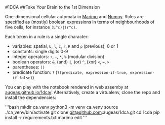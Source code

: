 #1DCA
##Take Your Brain to the 1st Dimension

One-dimensional cellular automata in [Marimo](https://marimo.io/) and [Numpy](https://numpy.org/).
Rules are specified as (mostly) boolean expressions in terms of neighbourhoods of five cells, for
instance `(L^c)|(r^c)`.

Each token in a rule is a single character:

* variables: spatial, `L`, `l`, `c`, `r`, `R` and `p` (previous), 0 or 1
* constants: single digits 0-9
* integer operators: `+`, `-`, `*`, `%` (modular division)
* boolean operators: `&`, (and) `|`, (or) `^`, (xor) `<`, `=`, `>`
* parentheses: `()`
* predicate function: `?` (`?(predicate, expression-if-true, expression-if-false)`)

You can play with the notebook rendered in web assemby at [augeas.github.io/1dca/](https://augeas.github.io/1dca/).
Alternatively, create a virtualenv, clone the repo and install the dependencies:

'''bash
mkdir ca_venv
python3 -m venv ca_venv
source ./ca_venv/bin/activate
git clone git@github.com:augeas/1dca.git
cd 1cda
pip install -r requirements.txt
marimo edit
'''

